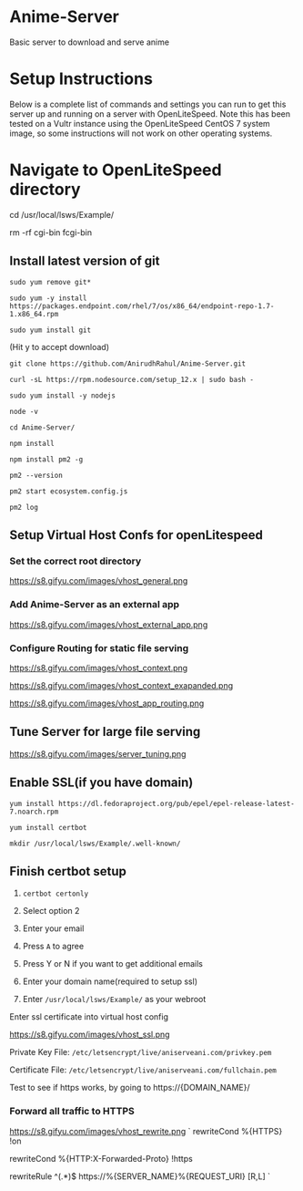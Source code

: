 # Anime-Server
Basic server to download and serve anime

# Setup Instructions

Below is a complete list of commands and settings you can run to get this server up and running on a server with OpenLiteSpeed.
Note this has been tested on a Vultr instance using the OpenLiteSpeed CentOS 7 system image, so some instructions will not work on other operating systems.

# Navigate to OpenLiteSpeed directory
cd /usr/local/lsws/Example/

rm -rf cgi-bin fcgi-bin

## Install latest version of git
`sudo yum remove git*`

`sudo yum -y install https://packages.endpoint.com/rhel/7/os/x86_64/endpoint-repo-1.7-1.x86_64.rpm`

`sudo yum install git`

(Hit y to accept download)

`git clone https://github.com/AnirudhRahul/Anime-Server.git`

`curl -sL https://rpm.nodesource.com/setup_12.x | sudo bash -`

`sudo yum install -y nodejs`

`node -v`

`cd Anime-Server/`

`npm install`

`npm install pm2 -g`

`pm2 --version`

`pm2 start ecosystem.config.js`

`pm2 log`

## Setup Virtual Host Confs for openLitespeed
### Set the correct root directory
https://s8.gifyu.com/images/vhost_general.png

### Add Anime-Server as an external app 
https://s8.gifyu.com/images/vhost_external_app.png

### Configure Routing for static file serving
https://s8.gifyu.com/images/vhost_context.png

https://s8.gifyu.com/images/vhost_context_exapanded.png

https://s8.gifyu.com/images/vhost_app_routing.png

## Tune Server for large file serving
https://s8.gifyu.com/images/server_tuning.png

## Enable SSL(if you have domain)
`yum install https://dl.fedoraproject.org/pub/epel/epel-release-latest-7.noarch.rpm`

`yum install certbot`

`mkdir /usr/local/lsws/Example/.well-known/`

## Finish certbot setup

1. `certbot certonly`

2. Select option 2

3. Enter your email

4. Press `A` to agree

5. Press Y or N if you want to get additional emails

6. Enter your domain name(required to setup ssl)

7. Enter `/usr/local/lsws/Example/` as your webroot



Enter ssl certificate into virtual host config

https://s8.gifyu.com/images/vhost_ssl.png

Private Key File: `/etc/letsencrypt/live/aniserveani.com/privkey.pem`

Certificate File: `/etc/letsencrypt/live/aniserveani.com/fullchain.pem`

Test to see if https works, by going to https://{DOMAIN_NAME}/

### Forward all traffic to HTTPS
https://s8.gifyu.com/images/vhost_rewrite.png
`
rewriteCond %{HTTPS} !on

rewriteCond %{HTTP:X-Forwarded-Proto} !https

rewriteRule ^(.*)$ https://%{SERVER_NAME}%{REQUEST_URI} [R,L]
`
